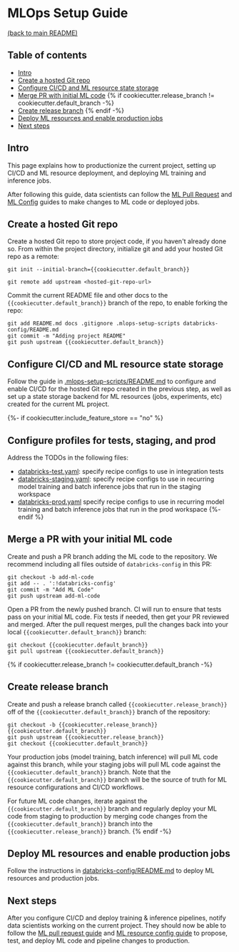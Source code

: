 # MLOps Setup Guide
[(back to main README)](../README.md)

## Table of contents
* [Intro](#intro)
* [Create a hosted Git repo](#create-a-hosted-git-repo)
* [Configure CI/CD and ML resource state storage](#configure-cicd-and-ml-resource-state-storage)
* [Merge PR with initial ML code](#merge-a-pr-with-your-initial-ml-code)
{% if cookiecutter.release_branch != cookiecutter.default_branch -%}
* [Create release branch](#create-release-branch)
{% endif -%}
* [Deploy ML resources and enable production jobs](#deploy-ml-resources-and-enable-production-jobs)
* [Next steps](#next-steps)

## Intro
This page explains how to productionize the current project, setting up CI/CD and
ML resource deployment, and deploying ML training and inference jobs.

After following this guide, data scientists can follow the [ML Pull Request](./ml-pull-request.md) and 
[ML Config](../databricks-config/README.md) guides to make changes to ML code or deployed jobs.

## Create a hosted Git repo
Create a hosted Git repo to store project code, if you haven't already done so. From within the project
directory, initialize git and add your hosted Git repo as a remote:
```
git init --initial-branch={{cookiecutter.default_branch}}
```

```
git remote add upstream <hosted-git-repo-url>
```

Commit the current README file and other docs to the `{{cookiecutter.default_branch}}` branch of the repo, to enable forking the repo:
```
git add README.md docs .gitignore .mlops-setup-scripts databricks-config/README.md
git commit -m "Adding project README"
git push upstream {{cookiecutter.default_branch}}
```

## Configure CI/CD and ML resource state storage
Follow the guide in [.mlops-setup-scripts/README.md](../.mlops-setup-scripts/README.md) to
configure and enable CI/CD for the hosted Git repo created in the previous step, as well as
set up a state storage backend for ML resources (jobs, experiments, etc) created for the
current ML project.

{%- if cookiecutter.include_feature_store == "no" %}
## Configure profiles for tests, staging, and prod
Address the TODOs in the following files:
* [databricks-test.yaml](../profiles/databricks-test.yaml): specify recipe configs to use in integration tests
* [databricks-staging.yaml](../profiles/databricks-staging.yaml): specify recipe configs to use in recurring model training and batch inference
  jobs that run in the staging workspace
* [databricks-prod.yaml](../profiles/databricks-prod.yaml) specify recipe configs to use in recurring model training and batch inference
  jobs that run in the prod workspace
{%- endif %}

## Merge a PR with your initial ML code
Create and push a PR branch adding the ML code to the repository.
We recommend including all files outside of `databricks-config` in this PR:

```
git checkout -b add-ml-code
git add -- . ':!databricks-config'
git commit -m "Add ML Code"
git push upstream add-ml-code
```

Open a PR from the newly pushed branch. CI will run to ensure that tests pass
on your initial ML code. Fix tests if needed, then get your PR reviewed and merged.
After the pull request merges, pull the changes back into your local `{{cookiecutter.default_branch}}`
branch:

```
git checkout {{cookiecutter.default_branch}}
git pull upstream {{cookiecutter.default_branch}}
```

{% if cookiecutter.release_branch != cookiecutter.default_branch -%}
## Create release branch
Create and push a release branch called `{{cookiecutter.release_branch}}` off of the `{{cookiecutter.default_branch}}` branch of the repository:
```
git checkout -b {{cookiecutter.release_branch}} {{cookiecutter.default_branch}}
git push upstream {{cookiecutter.release_branch}}
git checkout {{cookiecutter.default_branch}}
```

Your production jobs (model training, batch inference) will pull ML code against this branch, while your staging jobs will pull ML code against the `{{cookiecutter.default_branch}}` branch. Note that the `{{cookiecutter.default_branch}}` branch will be the source of truth for ML resource configurations and CI/CD workflows.

For future ML code changes, iterate against the `{{cookiecutter.default_branch}}` branch and regularly deploy your ML code from staging to production by merging code changes from the `{{cookiecutter.default_branch}}` branch into the `{{cookiecutter.release_branch}}` branch.
{% endif -%}

## Deploy ML resources and enable production jobs
Follow the instructions in [databricks-config/README.md](../databricks-config/README.md) to deploy ML resources
and production jobs.

## Next steps
After you configure CI/CD and deploy training & inference pipelines, notify data scientists working
on the current project. They should now be able to follow the
[ML pull request guide](./ml-pull-request.md) and [ML resource config guide](../databricks-config/README.md) to propose, test, and deploy
ML code and pipeline changes to production.
